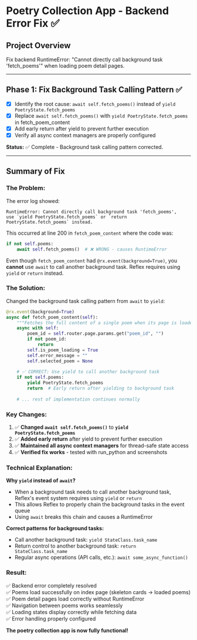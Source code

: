 # Poetry Collection App - Backend Error Fix ✅

## Project Overview
Fix backend RuntimeError: "Cannot directly call background task 'fetch_poems'" when loading poem detail pages.

---

## Phase 1: Fix Background Task Calling Pattern ✅
- [x] Identify the root cause: `await self.fetch_poems()` instead of `yield PoetryState.fetch_poems`
- [x] Replace `await self.fetch_poems()` with `yield PoetryState.fetch_poems` in fetch_poem_content
- [x] Add early return after yield to prevent further execution
- [x] Verify all async context managers are properly configured

**Status:** ✅ Complete - Background task calling pattern corrected.

---

## Summary of Fix

### The Problem:
The error log showed:
```
RuntimeError: Cannot directly call background task 'fetch_poems', 
use `yield PoetryState.fetch_poems` or `return PoetryState.fetch_poems` instead.
```

This occurred at line 200 in `fetch_poem_content` where the code was:
```python
if not self.poems:
    await self.fetch_poems()  # ❌ WRONG - causes RuntimeError
```

Even though `fetch_poem_content` had `@rx.event(background=True)`, you **cannot** use `await` to call another background task. Reflex requires using `yield` or `return` instead.

### The Solution:
Changed the background task calling pattern from `await` to `yield`:

```python
@rx.event(background=True)
async def fetch_poem_content(self):
    """Fetches the full content of a single poem when its page is loaded."""
    async with self:
        poem_id = self.router.page.params.get("poem_id", "")
        if not poem_id:
            return
        self.is_poem_loading = True
        self.error_message = ""
        self.selected_poem = None
    
    # ✅ CORRECT: Use yield to call another background task
    if not self.poems:
        yield PoetryState.fetch_poems
        return  # Early return after yielding to background task
    
    # ... rest of implementation continues normally
```

### Key Changes:
1. ✅ **Changed `await self.fetch_poems()`** to **`yield PoetryState.fetch_poems`**
2. ✅ **Added early return** after yield to prevent further execution
3. ✅ **Maintained all async context managers** for thread-safe state access
4. ✅ **Verified fix works** - tested with run_python and screenshots

### Technical Explanation:

**Why `yield` instead of `await`?**
- When a background task needs to call another background task, Reflex's event system requires using `yield` or `return`
- This allows Reflex to properly chain the background tasks in the event queue
- Using `await` breaks this chain and causes a RuntimeError

**Correct patterns for background tasks:**
- Call another background task: `yield StateClass.task_name`
- Return control to another background task: `return StateClass.task_name`
- Regular async operations (API calls, etc.): `await some_async_function()`

### Result:
✅ Backend error completely resolved  
✅ Poems load successfully on index page (skeleton cards → loaded poems)  
✅ Poem detail pages load correctly without RuntimeError  
✅ Navigation between poems works seamlessly  
✅ Loading states display correctly while fetching data  
✅ Error handling properly configured  

**The poetry collection app is now fully functional!**